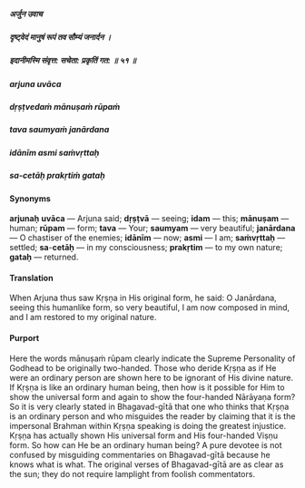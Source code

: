 ##### अर्जुन उवाच
##### दृष्ट्वेदं मानुषं रूपं तव सौम्यं जनार्दन ।
##### इदानीमस्मि संवृत्त: सचेता: प्रकृतिं गत: ॥ ५१ ॥

##### arjuna uvāca
##### dṛṣṭvedaṁ mānuṣaṁ rūpaṁ
##### tava saumyaṁ janārdana
##### idānīm asmi saṁvṛttaḥ
##### sa-cetāḥ prakṛtiṁ gataḥ

#### Synonyms

**arjunaḥ** **uvāca** — Arjuna said; **dṛṣṭvā** — seeing; **idam** — this; **mānuṣam** — human; **rūpam** — form; **tava** — Your; **saumyam** — very beautiful; **janārdana** — O chastiser of the enemies; **idānīm** — now; **asmi** — I am; **saṁvṛttaḥ** — settled; **sa**-**cetāḥ** — in my consciousness; **prakṛtim** — to my own nature; **gataḥ** — returned.

#### Translation

When Arjuna thus saw Kṛṣṇa in His original form, he said: O Janārdana, seeing this humanlike form, so very beautiful, I am now composed in mind, and I am restored to my original nature.

#### Purport

Here the words mānuṣaṁ rūpam clearly indicate the Supreme Personality of Godhead to be originally two-handed. Those who deride Kṛṣṇa as if He were an ordinary person are shown here to be ignorant of His divine nature. If Kṛṣṇa is like an ordinary human being, then how is it possible for Him to show the universal form and again to show the four-handed Nārāyaṇa form? So it is very clearly stated in Bhagavad-gītā that one who thinks that Kṛṣṇa is an ordinary person and who misguides the reader by claiming that it is the impersonal Brahman within Kṛṣṇa speaking is doing the greatest injustice. Kṛṣṇa has actually shown His universal form and His four-handed Viṣṇu form. So how can He be an ordinary human being? A pure devotee is not confused by misguiding commentaries on Bhagavad-gītā because he knows what is what. The original verses of Bhagavad-gītā are as clear as the sun; they do not require lamplight from foolish commentators.